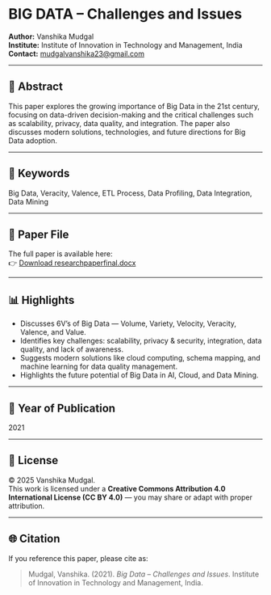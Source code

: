 # BIG DATA – Challenges and Issues

**Author:** Vanshika Mudgal  
**Institute:** Institute of Innovation in Technology and Management, India  
**Contact:** mudgalvanshika23@gmail.com  

---

## 📘 Abstract
This paper explores the growing importance of Big Data in the 21st century, focusing on data-driven decision-making and the critical challenges such as scalability, privacy, data quality, and integration. The paper also discusses modern solutions, technologies, and future directions for Big Data adoption.

---

## 🧩 Keywords
Big Data, Veracity, Valence, ETL Process, Data Profiling, Data Integration, Data Mining

---

## 📑 Paper File
The full paper is available here:  
👉 [Download researchpaperfinal.docx](./researchpaperfinal.docx)

---

## 📊 Highlights
- Discusses 6V’s of Big Data — Volume, Variety, Velocity, Veracity, Valence, and Value.  
- Identifies key challenges: scalability, privacy & security, integration, data quality, and lack of awareness.  
- Suggests modern solutions like cloud computing, schema mapping, and machine learning for data quality management.  
- Highlights the future potential of Big Data in AI, Cloud, and Data Mining.

---

## 📅 Year of Publication
2021

---

## 🧾 License
© 2025 Vanshika Mudgal.  
This work is licensed under a **Creative Commons Attribution 4.0 International License (CC BY 4.0)** — you may share or adapt with proper attribution.

---

## 🌐 Citation
If you reference this paper, please cite as:

> Mudgal, Vanshika. (2021). *Big Data – Challenges and Issues*. Institute of Innovation in Technology and Management, India.

